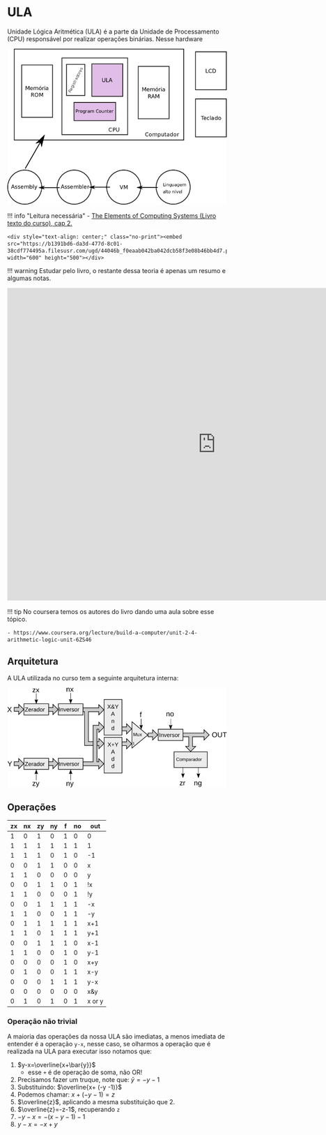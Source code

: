 # ULA

Unidade Lógica Aritmética (ULA) é a parte da Unidade de Processamento (CPU) responsável por realizar operações binárias. Nesse hardware 

![](figs/D-ULA/D-sistema-ula.png)

!!! info "Leitura necessária"
    - [The Elements of Computing Systems (Livro texto do curso), cap 2.](https://b1391bd6-da3d-477d-8c01-38cdf774495a.filesusr.com/ugd/44046b_f0eaab042ba042dcb58f3e08b46bb4d7.pdf) 
    
    <div style="text-align: center;" class="no-print"><embed src="https://b1391bd6-da3d-477d-8c01-38cdf774495a.filesusr.com/ugd/44046b_f0eaab042ba042dcb58f3e08b46bb4d7.pdf" width="600" height="500"></div>

!!! warning
    Estudar pelo livro, o restante dessa teoria é apenas um resumo e algumas notas.

<iframe width="955" height="716" src="https://www.youtube.com/embed/zRX3sOtjS10?start=403" frameborder="0" allow="accelerometer; autoplay; encrypted-media; gyroscope; picture-in-picture" allowfullscreen></iframe>

!!! tip
    No coursera temos os autores do livro dando uma aula sobre esse tópico.
    
    - https://www.coursera.org/lecture/build-a-computer/unit-2-4-arithmetic-logic-unit-6ZS46

## Arquitetura

A ULA utilizada no curso tem a seguinte arquitetura interna:

![](figs/D-ULA/D-ula.png)

## Operações

| zx | nx | zy | ny | f | no | out |
|----|----|----|----|---|----|--------|
|  1 |  0 |  1 |  0 | 1 |  0 | 0      |
|  1 |  1 |  1 |  1 | 1 |  1 | 1      |
|  1 |  1 |  1 |  0 | 1 |  0 | -1     |
|  0 |  0 |  1 |  1 | 0 |  0 | x      |
|  1 |  1 |  0 |  0 | 0 |  0 | y      |
|  0 |  0 |  1 |  1 | 0 |  1 | !x     |
|  1 |  1 |  0 |  0 | 0 |  1 | !y     |
|  0 |  0 |  1 |  1 | 1 |  1 | -x     |
|  1 |  1 |  0 |  0 | 1 |  1 | -y     |
|  0 |  1 |  1 |  1 | 1 |  1 | x+1    |
|  1 |  1 |  0 |  1 | 1 |  1 | y+1    |
|  0 |  0 |  1 |  1 | 1 |  0 | x-1    |
|  1 |  1 |  0 |  0 | 1 |  0 | y-1    |
|  0 |  0 |  0 |  0 | 1 |  0 | x+y    |
|  0 |  1 |  0 |  0 | 1 |  1 | x-y    |
|  0 |  0 |  0 |  1 | 1 |  1 | y-x    |
|  0 |  0 |  0 |  0 | 0 |  0 | x&y    |
|  0 |  1 |  0 |  1 | 0 |  1 | x or y |

### Operação não trivial

A maioria das operações da nossa ULA são imediatas, a menos imediata de entender é a operação `y-x`, nesse caso, se olharmos a operação que é realizada na ULA para executar isso notamos que:

1. $y-x=\overline{x+\bar{y}}$
    - esse `+` é de operação de soma, não OR!
1. Precisamos fazer um truque, note que: $\bar{y}=-y-1$
1. Substituindo: $\overline{x+ (-y -1)}$
1. Podemos chamar: $x+ (-y -1) = z$
1. $\overline{z}$, aplicando a mesma substituição que 2.
1. $\overline{z}=-z-1$, recuperando `z`
1. $-y-x=-(x -y -1)-1$
1. $y-x=-x+y$
